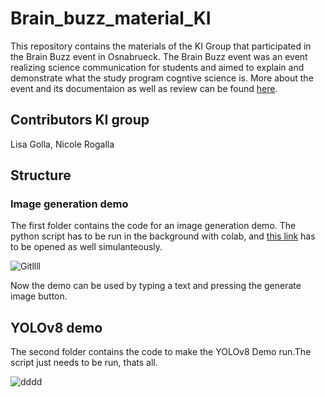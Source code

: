 # Brain_buzz_material_KI
This repository contains the materials of the KI Group that participated in the Brain Buzz event in Osnabrueck. The Brain Buzz event was an event realizing science communication for students and aimed to explain and demonstrate what the study program cogntive science is. 
More about the event and its documentaion as well as review can be found [here](https://myshare.uni-osnabrueck.de/d/a0fda77b68b04c1c9c7f/).

## Contributors KI group 
Lisa Golla, Nicole Rogalla 

## Structure 
### Image generation demo
The first folder contains the code for an image generation demo. The python script has to be run in the background with colab, and [this link](https://kckq4l2usralwbpw.anvil.app/X4OPLU75CQDIHLD4JGTDZSWZ) has to be opened as well simulanteously. 


![Gitllll](https://github.com/goody139/Brain_buzz_material_KI/assets/72889998/5dd70a05-ab40-4090-858c-febb457ee59a)


Now the demo can be used by typing a text and pressing the generate image button. 

## YOLOv8 demo
The second folder contains the code to make the YOLOv8 Demo run.The script just needs to be run, thats all. 

![dddd](https://github.com/goody139/Brain_buzz_material_KI/assets/72889998/19c8128b-db6c-45d0-a189-d11b53817c54)
